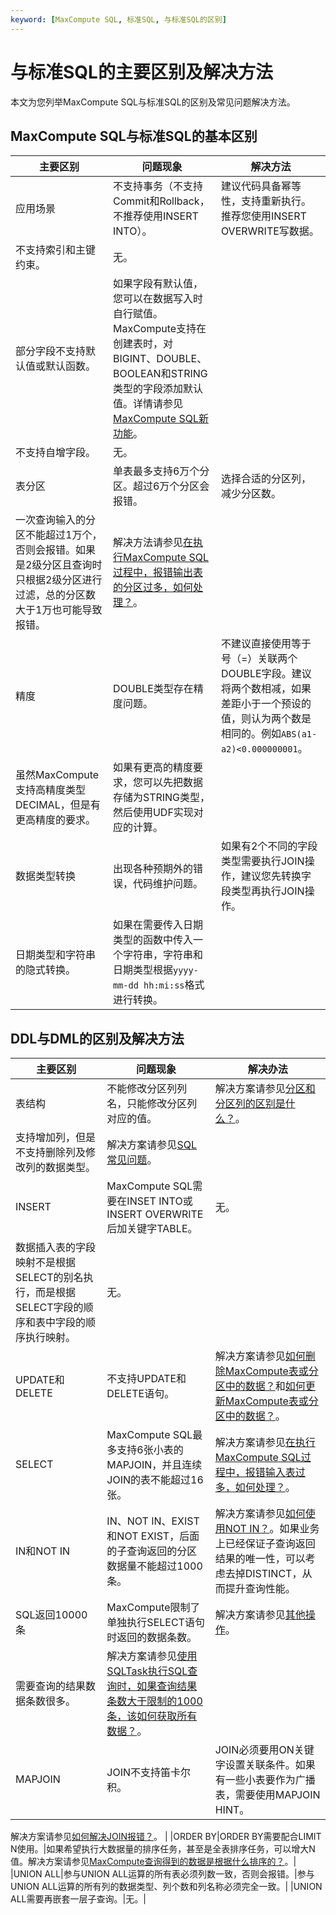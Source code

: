```yaml
---
keyword: [MaxCompute SQL, 标准SQL, 与标准SQL的区别]
---
```


# 与标准SQL的主要区别及解决方法

本文为您列举MaxCompute SQL与标准SQL的区别及常见问题解决方法。

## MaxCompute SQL与标准SQL的基本区别

|主要区别|问题现象|解决方法|
|----|----|----|
|应用场景|不支持事务（不支持Commit和Rollback，不推荐使用INSERT INTO）。|建议代码具备幂等性，支持重新执行。推荐您使用INSERT OVERWRITE写数据。|
|不支持索引和主键约束。|无。|
|部分字段不支持默认值或默认函数。|如果字段有默认值，您可以在数据写入时自行赋值。MaxCompute支持在创建表时，对BIGINT、DOUBLE、BOOLEAN和STRING类型的字段添加默认值。详情请参见[MaxCompute SQL新功能](/cn.zh-CN/新功能发布记录/公告.md)。|
|不支持自增字段。|无。|
|表分区|单表最多支持6万个分区。超过6万个分区会报错。|选择合适的分区列，减少分区数。|
|一次查询输入的分区不能超过1万个，否则会报错。如果是2级分区且查询时只根据2级分区进行过滤，总的分区数大于1万也可能导致报错。|解决方法请参见[在执行MaxCompute SQL过程中，报错输出表的分区过多，如何处理？](/cn.zh-CN/常见问题/SQL/SQL语句.md)。|
|精度|DOUBLE类型存在精度问题。|不建议直接使用等于号（=）关联两个DOUBLE字段。建议将两个数相减，如果差距小于一个预设的值，则认为两个数是相同的。例如`ABS(a1-a2)<0.000000001`。|
|虽然MaxCompute支持高精度类型DECIMAL，但是有更高精度的要求。|如果有更高的精度要求，您可以先把数据存储为STRING类型，然后使用UDF实现对应的计算。|
|数据类型转换|出现各种预期外的错误，代码维护问题。|如果有2个不同的字段类型需要执行JOIN操作，建议您先转换字段类型再执行JOIN操作。|
|日期类型和字符串的隐式转换。|如果在需要传入日期类型的函数中传入一个字符串，字符串和日期类型根据`yyyy-mm-dd hh:mi:ss`格式进行转换。|

## DDL与DML的区别及解决方法

|主要区别|问题现象|解决办法|
|----|----|----|
|表结构|不能修改分区列列名，只能修改分区列对应的值。|解决方案请参见[分区和分区列的区别是什么？](/cn.zh-CN/常见问题/SQL/SQL语句.md)。|
|支持增加列，但是不支持删除列及修改列的数据类型。|解决方案请参见[SQL常见问题](/cn.zh-CN/常见问题/SQL/SQL语句.md)。|
|INSERT|MaxCompute SQL需要在INSET INTO或INSERT OVERWRITE后加关键字TABLE。|无。|
|数据插入表的字段映射不是根据SELECT的别名执行，而是根据SELECT字段的顺序和表中字段的顺序执行映射。|无。|
|UPDATE和DELETE|不支持UPDATE和DELETE语句。|解决方案请参见[如何删除MaxCompute表或分区中的数据？](/cn.zh-CN/常见问题/SQL/SQL语句.md)和[如何更新MaxCompute表或分区中的数据？](/cn.zh-CN/常见问题/SQL/SQL语句.md)。|
|SELECT|MaxCompute SQL最多支持6张小表的MAPJOIN，并且连续JOIN的表不能超过16张。|解决方案请参见[在执行MaxCompute SQL过程中，报错输入表过多，如何处理？](/cn.zh-CN/常见问题/SQL/SQL语句.mdsection_may_waj_495)。|
|IN和NOT IN|IN、NOT IN、EXIST和NOT EXIST，后面的子查询返回的分区数据量不能超过1000条。|解决方案请参见[如何使用NOT IN？](/cn.zh-CN/常见问题/SQL/SQL语句.mdsection_03v_q8c_l4j)。如果业务上已经保证子查询返回结果的唯一性，可以考虑去掉DISTINCT，从而提升查询性能。|
|SQL返回10000条|MaxCompute限制了单独执行SELECT语句时返回的数据条数。|解决方案请参见[其他操作](http://kb.aliyun-inc.com/kb/27834)。|
|需要查询的结果数据条数很多。|解决方案请参见[使用SQLTask执行SQL查询时，如果查询结果条数大于限制的1000条，该如何获取所有数据？](/cn.zh-CN/常见问题/SQL/SQL语句.mdsection_3ti_u89_t81)。|
|MAPJOIN|JOIN不支持笛卡尔积。|JOIN必须要用ON关键字设置关联条件。如果有一些小表要作为广播表，需要使用MAPJOIN HINT。

解决方案请参见[如何解决JOIN报错？](/cn.zh-CN/常见问题/SQL/SQL语句.md)。 |
|ORDER BY|ORDER BY需要配合LIMIT N使用。|如果希望执行大数据量的排序任务，甚至是全表排序任务，可以增大N值。解决方案请参见[MaxCompute查询得到的数据是根据什么排序的？](/cn.zh-CN/常见问题/SQL/SQL语句.md)。|
|UNION ALL|参与UNION ALL运算的所有表必须列数一致，否则会报错。|参与UNION ALL运算的所有列的数据类型、列个数和列名称必须完全一致。|
|UNION ALL需要再嵌套一层子查询。|无。|


